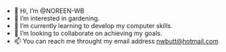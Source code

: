 - 👋 Hi, I’m @NOREEN-WB
- 👀 I’m interested in gardening.
- 🌱 I’m currently learning to develop my computer skills.
- 💞️ I’m looking to collaborate on achieving my goals.
- 📫 You can reach me throught my email address nwbutt@hotmail.com
 
<!---
NOREEN-WB/NOREEN-WB is a ✨ special ✨ repository because its `README.md` (this file) appears on your GitHub profile.
You can click the Preview link to take a look at your changes.
--->
